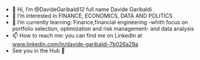 - 👋 Hi, I’m @DavideGaribaldi12 full name Davide Garibaldi 
- 👀 I’m interested in FINANCE, ECONOMICS, DATA AND POLITICS
- 🌱 I’m currently learning: Finance,financial engineering -whith focus on portfolio selection, optimization and risk management- and data analysis 
- 📫 How to reach me: you can find me on LinkedIn at www.linkedin.com/in/davide-garibaldi-7b026a29a
- See you in the Hub 🤩

